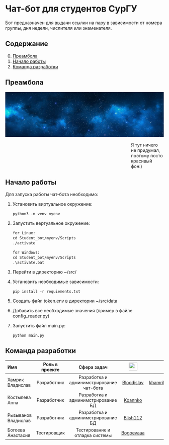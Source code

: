 # Чат-бот для студентов СурГУ

Бот предназначен для выдачи ссылки на пару в зависимости от номера группы, дня недели, числителя или знаменателя.

## Содержание

0. [Преамбола](#Преамбола)  
1. [Начало работы](#Начало-работы)
2. [Команда разработки](#Команда-разработки)

## Преамбола

![nice frame](misc/images/WallpaperFusion-night-sky.jpg)
<p style="margin-left: 400px;">Я тут ничего не придумал, поэтому посто красивый фон:)</p>

## Начало работы

Для запуска работы чат-бота необходимо:

1. Установить виртуальное окружение:
    ```
    python3 -m venv myenv
    ```
2. Запустить вертуальное окружение:
    ```
   for Linux: 
   cd Student_bot/myenv/Scripts
   ./activate
    ```
   ```
   for Windows: 
   cd Student_bot/myenv/Scripts
   .\activate.bat
    ```
3. Перейти в директорию ~/src/

4. Установить необходимые зависимости:
    ```
   pip install -r requiements.txt
   ```
5. Создать файл token.env в директории ~/src/data

6. Добавить все необходимые значения (пример в файле config_reader.py)

7. Запустить файл main.py:
    ```
   python main.py
   ```

## Команда разработки

| Имя                 | Роль в проекте |               Сфера задач                | <img src="misc/images/github-mark-white.svg" width="27" height="25"> | <img width="25" height="25" src="https://img.icons8.com/ios/50/FFFFFF/mail.png" alt="mail"/> |
|:--------------------|:--------------:|:----------------------------------------:|:--------------------------------------------------------------------:|:--------------------------------------------------------------------------------------------:|
| Хамрик Владислав    |  Разработчик   | Разработка и админимстрирование чат-бота |             [Bloodislav](https://github.com/Bloodislav)              |                                    khamrik_vs@edu.surgu.ru                                   |
| Костылева Анна      |  Разработчик   |    Разработка и админимстрирование БД    |                [Koannko](https://github.com/Koannko)                 |                                                                                              |
| Рызыванов Владислав |  Разработчик   |    Разработка и админимстрирование БД    |               [Blish112](https://github.com/Blish112)                |                                                                                              |
| Богоева Анастасия   |  Тестировщик   |      Тестирование и отладка системы      |              [Bogoevaaa](https://github.com/Bogoevaaa)               |                                                                                              |